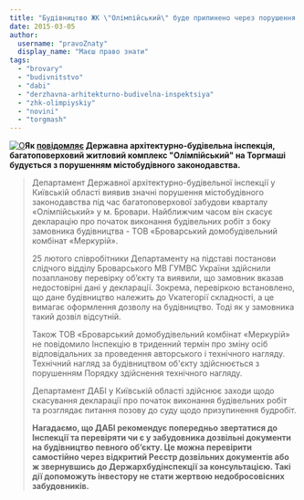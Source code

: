 ```yaml
---
title: "Будівництво ЖК \"Олімпійський\" буде припинено через порушення законодавства"
date: 2015-03-05
author: 
  username: "pravoZnaty"
  display_name: "Маєш право знати"
tags: 
  - "brovary"
  - "budivnitstvo"
  - "dabi"
  - "derzhavna-arhitekturno-budivelna-inspektsiya"
  - "zhk-olimpiyskiy"
  - "novini"
  - "torgmash"
---
```


[![O](https://mpz.brovary.org/wp-content/uploads/2015/03/P3010046.jpg)](https://mpz.brovary.org/wp-content/uploads/2015/03/P3010046.jpg)**Як [повідомляє](http://www.dabi.gov.ua/index.php/pres-sluzhba/novini/1013-budivnitstvo-kvartalu-olimpijskij-u-brovarakh-vedetsya-z-porushennyami-i-nezabarom-bude-zupinene) Державна архітектурно-будівельна інспекція, багатоповерховий житловий комплекс "Олімпійський" на Торгмаші будується з порушенням містобудівного законодавства.**

> Департамент Державної архітектурно-будівельної інспекції у Київській області виявив значні порушення містобудівного законодавства під час багатоповерхової забудови кварталу «Олімпійський» у м. Бровари. Найближчим часом він скасує декларацію про початок виконання будівельних робіт з боку замовника будівництва - TOB «Броварський домобудівельний комбінат «Меркурій».
> 
> 25 лютого співробітники Департаменту на підставі постанови слідчого відділу Броварського МВ ГУМВС України здійснили позапланову перевірку об’єкту та виявили, що замовник вказав недостовірні дані у декларації. Зокрема, перевіркою встановлено, що дане будівництво належить до Vкатегорії складності, а це вимагає оформлення дозволу на будівництво. Тоді як у замовника такий дозвіл відсутній.
> 
> Також TOB «Броварський домобудівельний комбінат «Меркурій» не повідомило Інспекцію в триденний термін про зміну осіб відповідальних за проведення авторського і технічного нагляду. Технічний нагляд за будівництвом об'єкту здійснюється з порушенням Порядку здійснення технічного нагляду.
> 
> Департамент ДАБІ у Київській області здійснює заходи щодо скасування декларації про початок виконання будівельних робіт та розглядає питання позову до суду щодо призупинення будробіт.
> 
> **Нагадаємо, що ДАБІ рекомендує попередньо звертатися до Інспекції та перевіряти чи є у забудовника дозвільні документи на будівництво певного об’єкту. Це можна перевірити самостійно через відкритий Реєстр дозвільних документів або ж звернувшись до Держархбудінспекції за консультацією. Такі дії допоможуть інвестору не стати жертвою недобросовісних забудовників.**
